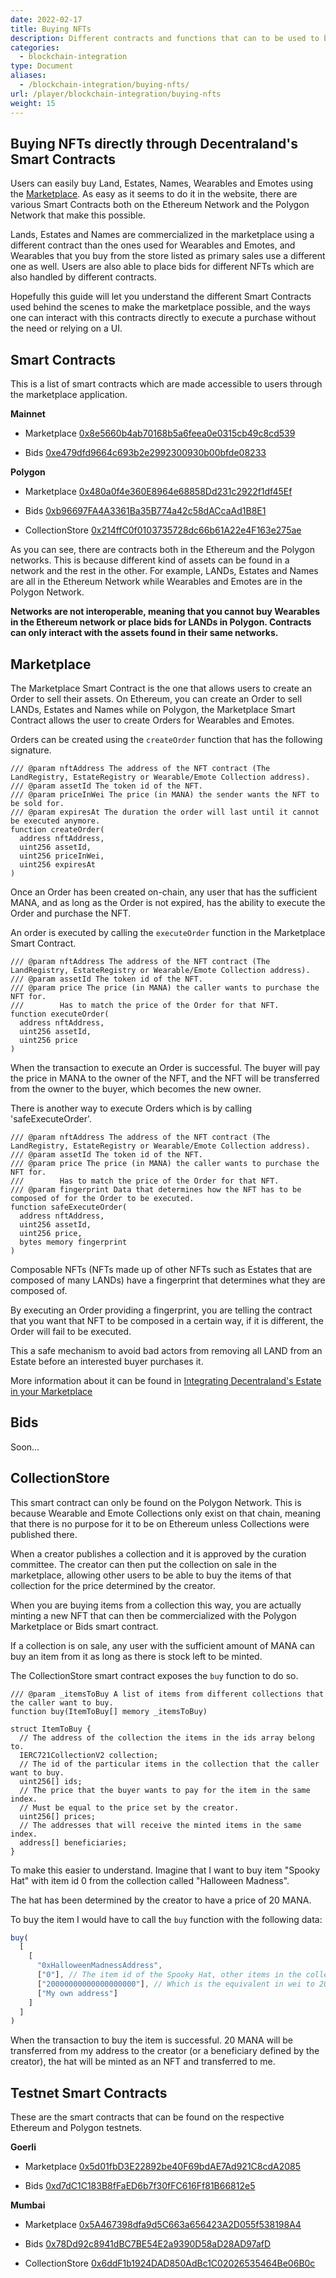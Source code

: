 ```yaml
---
date: 2022-02-17
title: Buying NFTs
description: Different contracts and functions that can to be used to buy NFTs from the Decentraland Marketplace
categories:
  - blockchain-integration
type: Document
aliases:
  - /blockchain-integration/buying-nfts/
url: /player/blockchain-integration/buying-nfts
weight: 15
---
```


## Buying NFTs directly through Decentraland's Smart Contracts

Users can easily buy Land, Estates, Names, Wearables and Emotes using the [Marketplace](https://market.decentraland.org/). As easy as it seems to do it in the website, there are various Smart Contracts both on the Ethereum Network and the Polygon Network that make this possible.

Lands, Estates and Names are commercialized in the marketplace using a different contract than the ones used for Wearables and Emotes, and Wearables that you buy from the store listed as primary sales use a different one as well. Users are also able to place bids for different NFTs which are also handled by different contracts.

Hopefully this guide will let you understand the different Smart Contracts used behind the scenes to make the marketplace possible, and the ways one can interact with this contracts directly to execute a purchase without the need or relying on a UI.

## Smart Contracts

This is a list of smart contracts which are made accessible to users through the marketplace application.

**Mainnet**

- Marketplace [0x8e5660b4ab70168b5a6feea0e0315cb49c8cd539](https://etherscan.io/address/0x8e5660b4ab70168b5a6feea0e0315cb49c8cd539)

- Bids [0xe479dfd9664c693b2e2992300930b00bfde08233](https://etherscan.io/address/0xe479dfd9664c693b2e2992300930b00bfde08233)

**Polygon**

- Marketplace [0x480a0f4e360E8964e68858Dd231c2922f1df45Ef](https://polygonscan.com/address/0x480a0f4e360E8964e68858Dd231c2922f1df45Ef)

- Bids [0xb96697FA4A3361Ba35B774a42c58dACcaAd1B8E1](https://polygonscan.com/address/0xb96697FA4A3361Ba35B774a42c58dACcaAd1B8E1)

- CollectionStore [0x214ffC0f0103735728dc66b61A22e4F163e275ae](https://polygonscan.com/address/0x214ffC0f0103735728dc66b61A22e4F163e275ae)

As you can see, there are contracts both in the Ethereum and the Polygon networks. This is because different kind of assets can be found in a network and the rest in the other. For example, LANDs, Estates and Names are all in the Ethereum Network while Wearables and Emotes are in the Polygon Network.

**Networks are not interoperable, meaning that you cannot buy Wearables in the Ethereum network or place bids for LANDs in Polygon. Contracts can only interact with the assets found in their same networks.**

## Marketplace

The Marketplace Smart Contract is the one that allows users to create an Order to sell their assets. On Ethereum, you can create an Order to sell LANDs, Estates and Names while on Polygon, the Marketplace Smart Contract allows the user to create Orders for Wearables and Emotes.

Orders can be created using the `createOrder` function that has the following signature.

```sol
/// @param nftAddress The address of the NFT contract (The LandRegistry, EstateRegistry or Wearable/Emote Collection address).
/// @param assetId The token id of the NFT.
/// @param priceInWei The price (in MANA) the sender wants the NFT to be sold for.
/// @param expiresAt The duration the order will last until it cannot be executed anymore.
function createOrder(
  address nftAddress,
  uint256 assetId,
  uint256 priceInWei,
  uint256 expiresAt
)
```

Once an Order has been created on-chain, any user that has the sufficient MANA, and as long as the Order is not expired, has the ability to execute the Order and purchase the NFT.

An order is executed by calling the `executeOrder` function in the Marketplace Smart Contract.

```sol
/// @param nftAddress The address of the NFT contract (The LandRegistry, EstateRegistry or Wearable/Emote Collection address).
/// @param assetId The token id of the NFT.
/// @param price The price (in MANA) the caller wants to purchase the NFT for.
///        Has to match the price of the Order for that NFT.
function executeOrder(
  address nftAddress,
  uint256 assetId,
  uint256 price
)
```

When the transaction to execute an Order is successful. The buyer will pay the price in MANA to the owner of the NFT, and the NFT will be transferred from the owner to the buyer, which becomes the new owner.

There is another way to execute Orders which is by calling 'safeExecuteOrder'.

```sol
/// @param nftAddress The address of the NFT contract (The LandRegistry, EstateRegistry or Wearable/Emote Collection address).
/// @param assetId The token id of the NFT.
/// @param price The price (in MANA) the caller wants to purchase the NFT for.
///        Has to match the price of the Order for that NFT.
/// @param fingerprint Data that determines how the NFT has to be composed of for the Order to be executed.
function safeExecuteOrder(
  address nftAddress,
  uint256 assetId,
  uint256 price,
  bytes memory fingerprint
)
```

Composable NFTs (NFTs made up of other NFTs such as Estates that are composed of many LANDs) have a fingerprint that determines what they are composed of.

By executing an Order providing a fingerprint, you are telling the contract that you want that NFT to be composed in a certain way, if it is different, the Order will fail to be executed.

This a safe mechanism to avoid bad actors from removing all LAND from an Estate before an interested buyer purchases it.

More information about it can be found in [Integrating Decentraland's Estate in your Marketplace](/player/blockchain-integration/estates-marketplace-integrations)

## Bids

Soon...

## CollectionStore

This smart contract can only be found on the Polygon Network. This is because Wearable and Emote Collections only exist on that chain, meaning that there is no purpose for it to be on Ethereum unless Collections were published there.

When a creator publishes a collection and it is approved by the curation committee. The creator can then put the collection on sale in the marketplace, allowing other users to be able to buy the items of that collection for the price determined by the creator.

When you are buying items from a collection this way, you are actually minting a new NFT that can then be commercialized with the Polygon Marketplace or Bids smart contract. 

If a collection is on sale, any user with the sufficient amount of MANA can buy an item from it as long as there is stock left to be minted.

The CollectionStore smart contract exposes the `buy` function to do so.

```sol
/// @param _itemsToBuy A list of items from different collections that the caller want to buy.
function buy(ItemToBuy[] memory _itemsToBuy)
```

```sol
struct ItemToBuy {
  // The address of the collection the items in the ids array belong to.
  IERC721CollectionV2 collection;
  // The id of the particular items in the collection that the caller want to buy.
  uint256[] ids;
  // The price that the buyer wants to pay for the item in the same index. 
  // Must be equal to the price set by the creator.
  uint256[] prices;
  // The addresses that will receive the minted items in the same index.
  address[] beneficiaries;
}
```

To make this easier to understand. Imagine that I want to buy item "Spooky Hat" with item id 0 from the collection called "Halloween Madness". 

The hat has been determined by the creator to have a price of 20 MANA.

To buy the item I would have to call the `buy` function with the following data:

```js
buy(
  [
    [
      "0xHalloweenMadnessAddress",
      ["0"], // The item id of the Spooky Hat, other items in the collection will have different incrementing ids.
      ["20000000000000000000"], // Which is the equivalent in wei to 20
      ["My own address"]
    ]
  ]
)
```

When the transaction to buy the item is successful. 20 MANA will be transferred from my address to the creator (or a beneficiary defined by the creator), the hat will be minted as an NFT and transferred to me.

## Testnet Smart Contracts

These are the smart contracts that can be found on the respective Ethereum and Polygon testnets.

**Goerli**

- Marketplace [0x5d01fbD3E22892be40F69bdAE7Ad921C8cdA2085](https://goerli.etherscan.io/address/0x5d01fbD3E22892be40F69bdAE7Ad921C8cdA2085)

- Bids [0xd7dC1C183B8fFaED6b7f30fFC616Ff81B66812e5](https://goerli.etherscan.io/address/0xd7dC1C183B8fFaED6b7f30fFC616Ff81B66812e5)

**Mumbai**

- Marketplace [0x5A467398dfa9d5C663a656423A2D055f538198A4](https://mumbai.polygonscan.com/address/0x5A467398dfa9d5C663a656423A2D055f538198A4)

- Bids [0x78Dd92c8941dBC7BE54E2a9390D58aD28AD97afD](https://mumbai.polygonscan.com/address/0x78Dd92c8941dBC7BE54E2a9390D58aD28AD97afD)

- CollectionStore [0x6ddF1b1924DAD850AdBc1C02026535464Be06B0c](https://mumbai.polygonscan.com/address/0x6ddF1b1924DAD850AdBc1C02026535464Be06B0c)